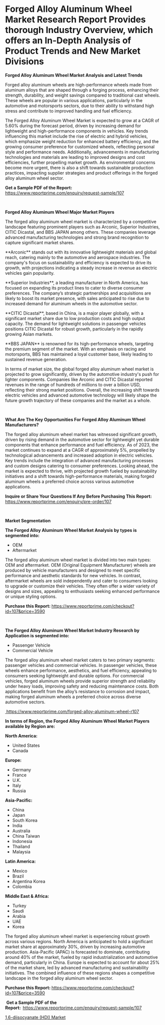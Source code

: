 <p><h1>Forged Alloy Aluminum Wheel Market Research Report Provides thorough Industry Overview, which offers an In-Depth Analysis of Product Trends and New Market Divisions</h1></p><p><strong>Forged Alloy Aluminum Wheel Market Analysis and Latest Trends</strong></p>
<p><p>Forged alloy aluminum wheels are high-performance wheels made from aluminum alloys that are shaped through a forging process, enhancing their strength, durability, and weight savings compared to traditional cast wheels. These wheels are popular in various applications, particularly in the automotive and motorsports sectors, due to their ability to withstand high stress and contribute to improved handling and fuel efficiency.</p><p>The Forged Alloy Aluminum Wheel Market is expected to grow at a CAGR of 5.60% during the forecast period, driven by increasing demand for lightweight and high-performance components in vehicles. Key trends influencing this market include the rise of electric and hybrid vehicles, which emphasize weight reduction for enhanced battery efficiency, and the growing consumer preference for customized wheels, reflecting personal style and performance needs. Additionally, advancements in manufacturing technologies and materials are leading to improved designs and cost efficiencies, further propelling market growth. As environmental concerns become more urgent, there is also a shift towards sustainable production practices, impacting supplier strategies and product offerings in the forged alloy aluminum wheel sector.</p></p>
<p><strong>Get a Sample PDF of the Report:&nbsp;</strong> <a href="https://www.reportprime.com/enquiry/request-sample/107?utm_campaign=2517&utm_medium=2&utm_source=Github&utm_content=ia&utm_term=17032025&utm_id=forged-alloy-aluminum-wheel">https://www.reportprime.com/enquiry/request-sample/107</a></p>
<p>&nbsp;</p>
<p><strong>Forged Alloy Aluminum Wheel Major Market Players</strong></p>
<p><p>The forged alloy aluminum wheel market is characterized by a competitive landscape featuring prominent players such as Arconic, Superior Industries, CITIC Dicastal, and BBS JAPAN among others. These companies leverage advanced manufacturing technologies and strong brand recognition to capture significant market shares.</p><p>**Arconic** stands out with its innovative lightweight materials and global reach, catering mainly to the automotive and aerospace industries. The company's focus on sustainability and efficiency is expected to drive its growth, with projections indicating a steady increase in revenue as electric vehicles gain popularity.</p><p>**Superior Industries**, a leading manufacturer in North America, has focused on expanding its product lines to cater to diverse consumer preferences. The company’s strategic partnerships and acquisitions are likely to boost its market presence, with sales anticipated to rise due to increased demand for aluminum wheels in the automotive sector.</p><p>**CITIC Dicastal**, based in China, is a major player globally, with a significant market share due to low production costs and high output capacity. The demand for lightweight solutions in passenger vehicles positions CITIC Dicastal for robust growth, particularly in the rapidly growing Asian markets.</p><p>**BBS JAPAN** is renowned for its high-performance wheels, targeting the premium segment of the market. With an emphasis on racing and motorsports, BBS has maintained a loyal customer base, likely leading to sustained revenue generation.</p><p>In terms of market size, the global forged alloy aluminum wheel market is projected to grow significantly, driven by the automotive industry's push for lighter components. Companies like Arconic and CITIC Dicastal reported revenues in the range of hundreds of millions to over a billion USD, reflecting their strong market positions. Overall, the increasing shift towards electric vehicles and advanced automotive technology will likely shape the future growth trajectory of these companies and the market as a whole.</p></p>
<p>&nbsp;</p>
<p><strong>What Are The Key Opportunities For Forged Alloy Aluminum Wheel Manufacturers?</strong></p>
<p><p>The forged alloy aluminum wheel market has witnessed significant growth, driven by rising demand in the automotive sector for lightweight yet durable components that enhance performance and fuel efficiency. As of 2023, the market continues to expand at a CAGR of approximately 5%, propelled by technological advancements and increased adoption in electric vehicles. Key trends include the integration of advanced manufacturing processes and custom designs catering to consumer preferences. Looking ahead, the market is expected to thrive, with projected growth fueled by sustainability initiatives and a shift towards high-performance materials, making forged aluminum wheels a preferred choice across various automotive applications.</p></p>
<p><strong>Inquire or Share Your Questions If Any Before Purchasing This Report:</strong> <a href="https://www.reportprime.com/enquiry/pre-order/107?utm_campaign=2517&utm_medium=2&utm_source=Github&utm_content=ia&utm_term=17032025&utm_id=forged-alloy-aluminum-wheel">https://www.reportprime.com/enquiry/pre-order/107</a></p>
<p>&nbsp;</p>
<p><strong>Market Segmentation</strong></p>
<p><strong>The Forged Alloy Aluminum Wheel Market Analysis by types is segmented into:</strong></p>
<p><ul><li>OEM</li><li>Aftermarket</li></ul></p>
<p><p>The forged alloy aluminum wheel market is divided into two main types: OEM and aftermarket. OEM (Original Equipment Manufacturer) wheels are produced by vehicle manufacturers and designed to meet specific performance and aesthetic standards for new vehicles. In contrast, aftermarket wheels are sold independently and cater to consumers looking to upgrade or customize their vehicles. They often offer a wider variety of designs and sizes, appealing to enthusiasts seeking enhanced performance or unique styling options.</p></p>
<p><strong>Purchase this Report:&nbsp;</strong><a href="https://www.reportprime.com/checkout?id=107&price=3590&utm_campaign=2517&utm_medium=2&utm_source=Github&utm_content=ia&utm_term=17032025&utm_id=forged-alloy-aluminum-wheel">https://www.reportprime.com/checkout?id=107&price=3590</a></p>
<p>&nbsp;</p>
<p><strong>The Forged Alloy Aluminum Wheel Market Industry Research by Application is segmented into:</strong></p>
<p><ul><li>Passenger Vehicle</li><li>Commercial Vehicle</li></ul></p>
<p><p>The forged alloy aluminum wheel market caters to two primary segments: passenger vehicles and commercial vehicles. In passenger vehicles, these wheels enhance performance, aesthetics, and fuel efficiency, appealing to consumers seeking lightweight and durable options. For commercial vehicles, forged aluminum wheels provide superior strength and reliability under heavy loads, improving safety and reducing maintenance costs. Both applications benefit from the alloy’s resistance to corrosion and impact, making forged aluminum wheels a preferred choice across diverse automotive sectors.</p></p>
<p><a href="https://www.reportprime.com/forged-alloy-aluminum-wheel-r107?utm_campaign=2517&utm_medium=2&utm_source=Github&utm_content=ia&utm_term=17032025&utm_id=forged-alloy-aluminum-wheel">&nbsp;https://www.reportprime.com/forged-alloy-aluminum-wheel-r107</a></p>
<p><strong>In terms of Region, the Forged Alloy Aluminum Wheel Market Players available by Region are:</strong></p>
<p>
    <p> <strong> North America: </strong>
        <ul>
            <li>United States</li>
            <li>Canada</li>
        </ul>
        </p> 
    <p> <strong> Europe: </strong>
        <ul>
            <li>Germany</li>
            <li>France</li>
            <li>U.K.</li>
            <li>Italy</li>
            <li>Russia</li>
        </ul>
        </p> 
    <p> <strong> Asia-Pacific: </strong>
        <ul>
            <li>China</li>
            <li>Japan</li>
            <li>South Korea</li>
            <li>India</li>
            <li>Australia</li>
            <li>China Taiwan</li>
            <li>Indonesia</li>
            <li>Thailand</li>
            <li>Malaysia</li>
        </ul>
        </p> 
    <p> <strong> Latin America: </strong>
        <ul>
            <li>Mexico</li>
            <li>Brazil</li>
            <li>Argentina Korea</li>
            <li>Colombia</li>
        </ul>
        </p> 
    <p> <strong> Middle East & Africa: </strong>
        <ul>
            <li>Turkey</li>
            <li>Saudi</li>
            <li>Arabia</li>
            <li>UAE</li>
            <li>Korea</li>
        </ul>
    </p>
    </p>
<p><p>The forged alloy aluminum wheel market is experiencing robust growth across various regions. North America is anticipated to hold a significant market share at approximately 30%, driven by increasing automotive production. Asia-Pacific (APAC) is forecasted to dominate, contributing around 40% of the market, fueled by rapid industrialization and automotive demand, particularly in China. Europe is expected to account for about 25% of the market share, led by advanced manufacturing and sustainability initiatives. The combined influence of these regions shapes a competitive landscape in the forged alloy aluminum wheel sector.</p></p>
<p><strong>Purchase this Report: </strong><a href="https://www.reportprime.com/checkout?id=107&price=3590&utm_campaign=2517&utm_medium=2&utm_source=Github&utm_content=ia&utm_term=17032025&utm_id=forged-alloy-aluminum-wheel">https://www.reportprime.com/checkout?id=107&price=3590</a></p>
<p>&nbsp;<strong>Get a Sample PDF of the Report:&nbsp;&nbsp;</strong><a href="https://www.reportprime.com/enquiry/request-sample/107?utm_campaign=2517&utm_medium=2&utm_source=Github&utm_content=ia&utm_term=17032025&utm_id=forged-alloy-aluminum-wheel">https://www.reportprime.com/enquiry/request-sample/107</a></p>
<p><strong></strong></p>
<p><p><a href="https://github.com/yankimber90yankim/Market-Research-Report-List-1/blob/main/16-diisocyanate-hdi-market.md?utm_campaign=2517&utm_medium=2&utm_source=Github&utm_content=ia&utm_term=17032025&utm_id=forged-alloy-aluminum-wheel">1,6-diisocyanate (HDI) Market</a></p></p>
